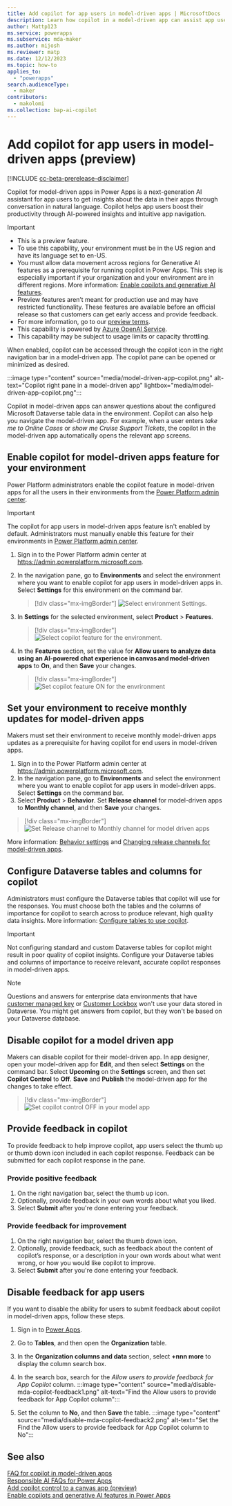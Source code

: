 ```yaml
---
title: Add copilot for app users in model-driven apps | MicrosoftDocs
description: Learn how copilot in a model-driven app can assist app users.
author: Mattp123
ms.service: powerapps
ms.subservice: mda-maker
ms.author: mijosh
ms.reviewer: matp
ms.date: 12/12/2023
ms.topic: how-to
applies_to: 
  - "powerapps"
search.audienceType: 
  - maker
contributors:
  - makolomi
ms.collection: bap-ai-copilot
---
```

# Add copilot for app users in model-driven apps (preview)

[!INCLUDE [cc-beta-prerelease-disclaimer](../../includes/cc-beta-prerelease-disclaimer.md)]

Copilot for model-driven apps in Power Apps is a next-generation AI assistant for app users to get insights about the data in their apps through conversation in natural language. Copilot helps app users boost their productivity through AI-powered insights and intuitive app navigation.

> [!IMPORTANT]
>
> - This is a preview feature.
> - To use this capability, your environment must be in the US region and have its language set to en-US.
> - You must allow data movement across regions for Generative AI features as a prerequisite for running copilot in Power Apps. This step is especially important if your organization and your environment are in different regions. More information: [Enable copilots and generative AI features](/power-platform/admin/geographical-availability-copilot#enable-data-movement-across-regions).
> - Preview features aren’t meant for production use and may have restricted functionality. These features are available before an official release so that customers can get early access and provide feedback.
> - For more information, go to our [preview terms](https://go.microsoft.com/fwlink/?linkid=2189520).
> - This capability is powered by [Azure OpenAI Service](/azure/cognitive-services/openai/overview).
> - This capability  may be subject to usage limits or capacity throttling.

When enabled, copilot can be accessed through the copilot icon in the right navigation bar in a model-driven app. The copilot pane can be opened or minimized as desired.

:::image type="content" source="media/model-driven-app-copilot.png" alt-text="Copilot right pane in a model-driven app" lightbox="media/model-driven-app-copilot.png":::

Copilot in model-driven apps can answer questions about the configured Microsoft Dataverse table data in the environment. Copilot can also help you navigate the model-driven app. For example, when a user enters *take me to Online Cases* or *show me Cruise Support Tickets*, the copilot in the model-driven app automatically opens the relevant app screens.

## Enable copilot for model-driven apps feature for your environment

Power Platform administrators enable the copilot feature in model-driven apps for all the users in their environments from the [Power Platform admin center](https://admin.powerplatform.microsoft.com).

  > [!IMPORTANT]
  > The copilot for app users in model-driven apps feature isn't enabled by default. Administrators must manually enable this feature for their environments in [Power Platform admin center](https://admin.powerplatform.microsoft.com).

1. Sign in to the Power Platform admin center at https://admin.powerplatform.microsoft.com.

2. In the navigation pane, go to **Environments** and select the environment where you want to enable copilot for app users in model-driven apps in. Select **Settings** for this environment on the command bar.

   > [!div class="mx-imgBorder"]
   > ![Select environment Settings.](media/Environment_settings.png)
 
3. In **Settings** for the selected environment, select **Product** > **Features**.

   > [!div class="mx-imgBorder"]
   > ![Select copilot feature for the environment.](media/Environment_features.png)

4. In the **Features** section, set the value for **Allow users to analyze data using an AI-powered chat experience in canvas and model-driven apps** to **On**, and then **Save** your changes.
   
   > [!div class="mx-imgBorder"]
   > ![Set copilot feature ON for the envrironment](media/Copilot_for_apps_users_ON.png)

## Set your environment to receive monthly updates for model-driven apps

Makers must set their environment to receive monthly model-driven apps updates as a prerequisite for having copilot for end users in model-driven apps.

1. Sign in to the Power Platform admin center at https://admin.powerplatform.microsoft.com.
2. In the navigation pane, go to **Environments** and select the environment where you want to enable copilot for app users in model-driven apps. Select **Settings** on the command bar.
3. Select **Product** > **Behavior**.  Set **Release channel** for model-driven apps to **Monthly channel**, and then **Save** your changes.
   
  > [!div class="mx-imgBorder"]
  > ![Set Release channel to Monthly channel for model driven apps](media/Behavior_release_channel.png)

More information: [Behavior settings](/power-platform/admin/settings-behavior#settings) and [Changing release channels for model-driven apps](channel-change.md).

## Configure Dataverse tables and columns for copilot

Administrators must configure the Dataverse tables that copilot will use for the responses. You must choose both the tables and the columns of importance for copilot to search across to produce relevant, high quality data insights. More information: [Configure tables to use copilot](../data-platform/table-settings-for-copilot.md).

> [!IMPORTANT]
> Not configuring standard and custom Dataverse tables for copilot might result in poor quality of copilot insights. Configure your Dataverse tables and columns of importance to receive relevant, accurate copilot responses in model-driven apps.

> [!NOTE]
> Questions and answers for enterprise data environments that have [customer managed key](/power-platform/admin/customer-managed-key) or [Customer Lockbox](/power-platform/admin/about-lockbox) won't use your data stored in Dataverse. You might get answers from copilot, but they won't be based on your Dataverse database.

## Disable copilot for a model driven app

Makers can disable copilot for their model-driven app. In app designer, open your model-driven app for **Edit**, and then select **Settings** on the command bar. Select **Upcoming** on the **Settings** screen, and then set **Copilot Control** to **Off**. **Save** and **Publish** the model-driven app for the changes to take effect.

> [!div class="mx-imgBorder"]
> ![Set copilot control OFF in your model app](media/Turnoff_Copilot_model_apps.png)

## Provide feedback in copilot

To provide feedback to help improve copilot, app users select the thumb up or thumb down icon included in each copilot response. Feedback can be submitted for each copilot response in the pane.

### Provide positive feedback

1. On the right navigation bar, select the thumb up icon.
1. Optionally, provide feedback in your own words about what you liked.
1. Select **Submit** after you're done entering your feedback.

### Provide feedback for improvement

1. On the right navigation bar, select the thumb down icon.
1. Optionally, provide feedback, such as feedback about the content of copilot’s response, or a description in your own words about what went wrong, or how you would like copilot to improve.
1. Select **Submit** after you're done entering your feedback.

## Disable feedback for app users

If you want to disable the ability for users to submit feedback about copilot in model-driven apps, follow these steps.

1. Sign in to [Power Apps](https://make.powerapps.com/).
1. Go to **Tables**, and then open the **Organization** table.
1. In the **Organization columns and data** section, select **+nnn more** to display the column search box.
1. In the search box, search for the *Allow users to provide feedback for App Copilot* column.
   :::image type="content" source="media/disable-mda-copilot-feedback1.png" alt-text="Find the Allow users to provide feedback for App Copilot column":::

1. Set the column to **No**, and then **Save** the table.
   :::image type="content" source="media/disable-mda-copilot-feedback2.png" alt-text="Set the Find the Allow users to provide feedback for App Copilot column to No":::

## See also

[FAQ for copilot in model-driven apps](../common/faqs-copilot-model-driven-app.md) <br />
[Responsible AI FAQs for Power Apps](../common/responsible-ai-overview.md) <br />
[Add copilot control to a canvas app (preview)](../canvas-apps/add-ai-copilot.md) <br />
[Enable copilots and generative AI features in Power Apps](/power-platform/admin/geographical-availability-copilot#enable-data-movement-across-regions)
